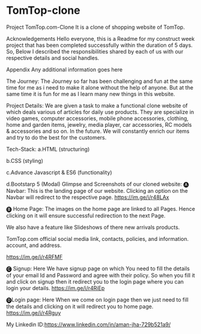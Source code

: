 ﻿# TomTop-clone
Project TomTop.com-Clone
It is a clone of shopping website of TomTop.

Acknowledgements
Hello everyone, this is a Readme for my construct week project that has been completed successfully within the duration of 5 days. So, Below I described the responsibilities shared by each of us with our respective details and social handles.

Appendix
Any additional information goes here

The Journey:
The Journey so far has been challenging and fun at the same time for me as i need to make it alone without the help of anyone. But at the same time it is fun for me as I learn many new things in this website.

Project Details:
We are given a task to make a functional clone website of which deals various of articles for daily use products. They are specialize in video games, computer accessories, mobile phone accessories, clothing, home and garden items, jewelry, media player, car accessories, RC models & accessories and so on. In the future. We will constantly enrich our items and try to do the best for the customers.

Tech-Stack:
a.HTML (structuring)

b.CSS (styling)

c.Advance Javascript & ES6 (functionality)

d.Bootstarp 5 (Modal)
Glimpse and Screenshots of our cloned website:
🅐 Navbar:
This is the landing page of our website. Clicking an option on the Navbar will redirect to the respective page.
https://im.ge/i/r48LAx

🅑 Home Page:
The images on the home page are linked to all Pages. Hence clicking on it will ensure successful redirection to the next Page.

We also have a feature like Slideshows of there new arrivals products.

TomTop.com official social media link, contacts, policies, and information. account, and address.

https://im.ge/i/r4RFMF

🅒 Signup:
Here We have signup page on which You need to fill the details of your email Id and Password and agree with their policy. So when you fill it and click on signup then it redirect you to the login page where you can login your details.
https://im.ge/i/r4RiEp

🅓Login page:
Here When we come on login page then we just need to fill the details and clicking on it will redirect you to home page.
https://im.ge/i/r4Rguy

My Linkedin ID:https://www.linkedin.com/in/aman-jha-729b521a9/
